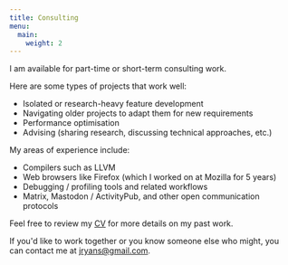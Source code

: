```yaml
---
title: Consulting
menu:
  main:
    weight: 2
---
```


I am available for part-time or short-term consulting work.

Here are some types of projects that work well:

- Isolated or research-heavy feature development
- Navigating older projects to adapt them for new requirements
- Performance optimisation
- Advising (sharing research, discussing technical approaches, etc.)

My areas of experience include:

- Compilers such as LLVM
- Web browsers like Firefox (which I worked on at Mozilla for 5 years)
- Debugging / profiling tools and related workflows
- Matrix, Mastodon / ActivityPub, and other open communication protocols

Feel free to review my [CV][cv] for more details on my past work.

If you'd like to work together or you know someone else who might,
you can contact me at [jryans@gmail.com][e].

[e]:  mailto:jryans@gmail.com
[cv]: /cv/
